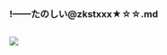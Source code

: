 ### !——たのしい@zkstxxx★☆☆.md
![]()

![](https://pbs.twimg.com/media/EDYB9BBUwAALJEz?format=jpg&name=4096x4096)
